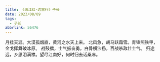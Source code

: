 ```yaml
---
title: 《满江红·边塞行》子长
date: 2023/08/09
tags:
  - 子长
abbrlink: 56476
---
```


月挂天涯。大漠孤烟直，黄河之水天上来。
北风急，胡马跃霜雪。青锋照铁甲，金戈挥舞破冰原。
战鼓擂，士气振奋勇。白骨横沙扬，百战杀敌壮士气。
归途远，乡思泪满襟。望尽江南好，何时归去话桑麻。
